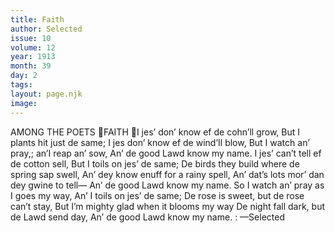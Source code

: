 ```yaml
---
title: Faith
author: Selected
issue: 10
volume: 12
year: 1913
month: 39
day: 2
tags:
layout: page.njk
image:
---
```

AMONG THE POETS FAITH I jes’ don’ know ef de cohn’ll grow, But I plants hit just de same; I jes don’ know ef de wind’Il blow, But I watch an’ pray,; an’I reap an’ sow, An’ de good Lawd know my name. I jes’ can’t tell ef de cotton sell, But I toils on jes’ de same; De birds they build where de spring sap swell, An’ dey know enuff for a rainy spell, An’ dat’s lots mor’ dan dey gwine to tell— An’ de good Lawd know my name. So I watch an’ pray as I goes my way, An’ I toils on jes’ de same; De rose is sweet, but de rose can’t stay, But I’m mighty glad when it blooms my way De night fall dark, but de Lawd send day, An’ de good Lawd know my name. : —Selected 
